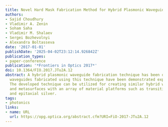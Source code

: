 ```yaml
---
title: Novel Hard Mask Fabrication Method for Hybrid Plasmonic Waveguide and Metasurfaces
authors:
- Sajid Choudhury
- Vladimir A. Zenin
- Soham Saha
- Vladimir M. Shalaev
- Sergei Bozhevolnyi
- Alexandra Boltasseva
date: '2017-01-01'
publishDate: '2025-04-02T23:12:14.926842Z'
publication_types:
- paper-conference
publication: '*Frontiers in Optics 2017*'
doi: 10.1364/FIO.2017.JTu2A.12
abstract: A hybrid plasmonic waveguide fabrication technique has been developed and
  waveguides fabricated using this technique have been demonstrated experimentally.
  The developed technique can be utilized for creating similar hybrid waveguide structures
  and metasurfaces with an array of material platforms such as transition metal nitrides
  and epitaxial silver.
tags:
- photonics
links:
- name: URL
  url: https://opg.optica.org/abstract.cfm?URI=FiO-2017-JTu2A.12
---
```

